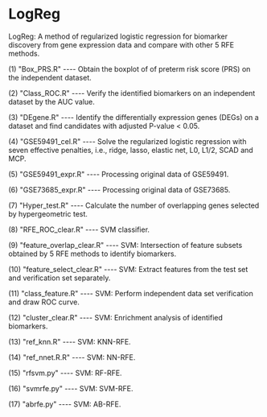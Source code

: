 # LogReg
LogReg: A method of regularized logistic regression for biomarker discovery from gene expression data and compare with other 5 RFE methods. 

(1) "Box_PRS.R"  ----  Obtain the boxplot of of preterm risk score (PRS) on the independent dataset.

(2) "Class_ROC.R" ----   Verify the identified biomarkers on an independent dataset by the AUC value.
						 					 
(3) "DEgene.R" ----   Identify the differentially expression genes (DEGs) on a dataset 
						and find candidates with adjusted P-value < 0.05.		

(4) "GSE59491_cel.R" ----  Solve the regularized logistic regression with seven effective penalties,
							i.e., ridge, lasso, elastic net, L0, L1/2, SCAD and MCP. 				  

(5) "GSE59491_expr.R" ----  Processing original data of GSE59491. 	

(6) "GSE73685_expr.R" ----  Processing original data of GSE73685. 	

(7) "Hyper_test.R" ----  Calculate the number of overlapping genes selected by hypergeometric test. 

(8) "RFE_ROC_clear.R" ---- SVM classifier.

(9) "feature_overlap_clear.R" ---- SVM: Intersection of feature subsets obtained by 5 RFE methods to identify biomarkers.

(10) "feature_select_clear.R" ---- SVM: Extract features from the test set and verification set separately.

(11) "class_feature.R" ---- SVM: Perform independent data set verification and draw ROC curve.

(12) "cluster_clear.R" ---- SVM: Enrichment analysis of identified biomarkers.

(13) "ref_knn.R" ---- SVM: KNN-RFE.

(14) "ref_nnet.R.R" ---- SVM: NN-RFE.

(15) "rfsvm.py" ---- SVM: RF-RFE.

(16) "svmrfe.py" ---- SVM: SVM-RFE.

(17) "abrfe.py" ---- SVM: AB-RFE.
